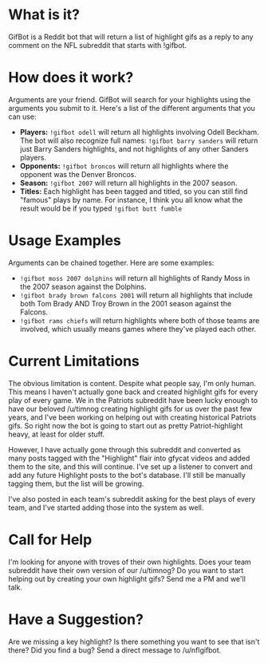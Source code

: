 # What is it?
GifBot is a Reddit bot that will return a list of highlight gifs as a reply to any comment on the NFL subreddit that starts with !gifbot.

# How does it work?
Arguments are your friend. GifBot will search for your highlights using the arguments you submit to it. Here's a list of the different arguments that you can use:

- **Players:** `!gifbot odell` will return all highlights involving Odell Beckham.
The bot will also recognize full names: `!gifbot barry sanders` will return just Barry Sanders highlights, and not highlights of any other Sanders players.
- **Opponents:** `!gifbot broncos` will return all highlights where the opponent was the Denver Broncos.
- **Season:** `!gifbot 2007` will return all highlights in the 2007 season.
- **Titles:** Each highlight has been tagged and titled, so you can still find "famous" plays by name. For instance, I think you all know what the result would be if you typed `!gifbot butt fumble`

# Usage Examples
Arguments can be chained together. Here are some examples:

- `!gifbot moss 2007 dolphins` will return all highlights of Randy Moss in the 2007 season against the Dolphins.
- `!gifbot brady brown falcons 2001` will return all highlights that include both Tom Brady AND Troy Brown in the 2001 season against the Falcons.
- `!gifbot rams chiefs` will return highlights where both of those teams are involved, which usually means games where they've played each other.

# Current Limitations
The obvious limitation is content. Despite what people say, I'm only human. This means I haven't actually gone back and created highlight gifs for every play of every game. We in the Patriots subreddit have been lucky enough to have our beloved /u/timnog creating highlight gifs for us over the past few years, and I've been working on helping out with creating historical Patriots gifs. So right now the bot is going to start out as pretty Patriot-highlight heavy, at least for older stuff.

However, I have actually gone through this subreddit and converted as many posts tagged with the "Highlight" flair into gfycat videos and added them to the site, and this will continue. I've set up a listener to convert and add any future Highlight posts to the bot's database. I'll still be manually tagging them, but the list will be growing.

I've also posted in each team's subreddit asking for the best plays of every team, and I've started adding those into the system as well. 

# Call for Help
I'm looking for anyone with troves of their own highlights. Does your team subreddit have their own version of our /u/timnog? Do you want to start helping out by creating your own highlight gifs? Send me a PM and we'll talk. 

# Have a Suggestion?
Are we missing a key highlight? Is there something you want to see that isn't there? Did you find a bug? Send a direct message to /u/nflgifbot.
